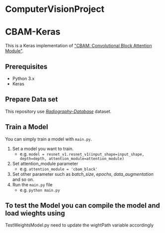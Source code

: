 # ComputerVisionProject
# CBAM-Keras
This is a Keras implementation of ["CBAM: Convolutional Block Attention Module"](https://arxiv.org/pdf/1807.06521).
## Prerequisites
- Python 3.x
- Keras
## Prepare Data set
This repository use [*Radiography-Database*](https://www.kaggle.com/tawsifurrahman/covid19-radiography-database) dataset.
## Train a Model
You can simply train a model with `main.py`.

1. Set a model you want to train.
    - e.g. `model = resnet_v1.resnet_v1(input_shape=input_shape, depth=depth, attention_module=attention_module)`  
2. Set attention_module parameter
    - e.g. `attention_module = 'cbam_block'`
3. Set other parameter such as *batch_size*, *epochs*, *data_augmentation* and so on.
4. Run the `main.py` file
    - e.g. `python main.py`
    
## To test the Model you can compile the model and load wieghts using 
TestWeightsModel.py
need to update the wightPath variable accordingly
